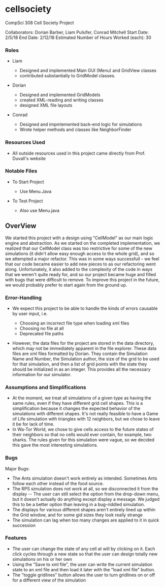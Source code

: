 # cellsociety

CompSci 308 Cell Society Project

Collaborators: Dorian Barber, Liam Pulsifer, Conrad Mitchell
Start Date: 2/5/18
End Date: 2/12/18
Estimated Number of Hours Worked (each): 30

### Roles

- Liam
	- Designed and implemented Main GUI (Menu) and GridView classes
	- contributed substantially to GridModel classes.
	
- Dorian
	- Designed and implemented GridModels
	- created XML-reading and writing classes
	- designed XML file layouts
	
- Conrad
	- Designed and impmlemented back-end logic for simulations
	- Wrote helper methods and classes like NeighborFinder
	
### Resources Used

- All outside resources used in this project came directly from Prof. Duvall's website

### Notable Files

- To Start Project
	- Use Menu.Java

- To Test Project
	- Also use Menu.java
	
## OverView

We started this project with a design using "CellModel" as our main logic engine and abstraction. As we started on the completed implementation, we realized that our CellModel class was too restrictive for some of the new simulations (it didn't allow easy enough access to the whole grid), and so we attempted a major refactor. This was in some ways successfull - we feel that our code became easier to add new pieces to as our refactoring went along. Unfortunately, it also added to the complexity of the code in ways that we weren't quite ready for, and so our project became huge and filled with bugs that were difficult to remove. To improve this project in the future, we would probably prefer to start again from the ground up. 
	
### Error-Handling

- We expect this project to be able to handle the kinds of errors causable by user input, i.e.
	- Choosing an incorrect file type when loading xml files
	- Choosing no file at all 
	- Deprecated file paths

- However, the data files for the project are stored in the data directory, which may not be immediately apparent in the file explorer. These data files are xml files formatted by Dorian. They contain the Simulation Name and Number, the Simulation author, the size of the grid to be used for that simulation, and then a list of grid points with the state they should be initialized in as an integer. This provides all the necessary information for our simulator.

### Assumptions and Simplifications

- At the moment, we treat all simulations of a given type as having the same rules, even if they have different grid cell shapes. This is a simplification because it changes the expected behavior of the simulations with different shapes. It's not really feasible to have a Game of Life simulation with triangles with 12 neighbors, but we chose to leave it be for lack of time.
- In Wa-Tor World, we chose to give cells access to the future states of their neighbors so that no cells would ever contain, for example, two sharks. The rules given for this simulation were vague, so we decided this gave the most interesting simulations.


### Bugs

Major Bugs: 

- The Ants simulation doesn't work entirely as intended. Sometimes Ants follow each other instead of the food source.
- The RPS simulation does not work at all, so we disconnected it from the display -- The user can still select the option from the drop-down menu, but it doesn't actually do anything except display a message. We judged this to be a better option than leaving in a bug-riddled simulation.
- The displays for various different shapes aren't entirely lined up within the Grid window, and for some gid sizes they look really strange
- The simulation can lag when too many changes are applied to it in quick succession

### Features

- The user can change the state of any cell at will by clicking on it. Each click cycles through a new state so that the user can design totally new simulations on his or her own
- Using the "Save to xml file", the user can write the current simulation state to an xml file and then load it later with the "load xml file" button. 
- The "toggle gridlines" button allows the user to turn gridlines on or off for a different view of the simulation

 
